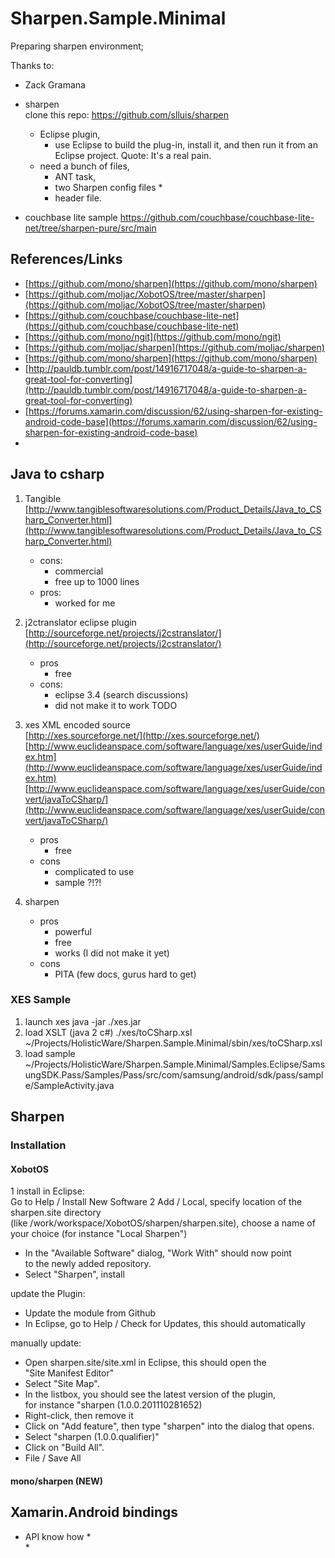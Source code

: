 # Sharpen.Sample.Minimal

Preparing sharpen environment;

Thanks to:

*	Zack Gramana


*	sharpen		
	clone this repo: https://github.com/slluis/sharpen
	*	Eclipse plugin, 
		*	use Eclipse to build the plug-in, install it, and then run it from an Eclipse project. 
			Quote: It's a real pain.
	*	need a bunch of files, 
		*	ANT task, 
		*	two Sharpen config files
			*	
		*	header file. 
*	couchbase lite sample
	https://github.com/couchbase/couchbase-lite-net/tree/sharpen-pure/src/main

	
## References/Links

*	[https://github.com/mono/sharpen](https://github.com/mono/sharpen)
*	[https://github.com/moljac/XobotOS/tree/master/sharpen](https://github.com/moljac/XobotOS/tree/master/sharpen)	
*	[https://github.com/couchbase/couchbase-lite-net](https://github.com/couchbase/couchbase-lite-net)
*	[https://github.com/mono/ngit](https://github.com/mono/ngit)
*	[https://github.com/moljac/sharpen](https://github.com/moljac/sharpen)
*	[https://github.com/mono/sharpen](https://github.com/mono/sharpen)
*	[http://pauldb.tumblr.com/post/14916717048/a-guide-to-sharpen-a-great-tool-for-converting](http://pauldb.tumblr.com/post/14916717048/a-guide-to-sharpen-a-great-tool-for-converting)
*	[https://forums.xamarin.com/discussion/62/using-sharpen-for-existing-android-code-base](https://forums.xamarin.com/discussion/62/using-sharpen-for-existing-android-code-base)
*	[]()



## Java to csharp

1.	Tangible		
	[http://www.tangiblesoftwaresolutions.com/Product_Details/Java_to_CSharp_Converter.html](http://www.tangiblesoftwaresolutions.com/Product_Details/Java_to_CSharp_Converter.html)		
	*	cons:
		*	commercial
		*	free up to 1000 lines
	*	pros:
		* worked for me
2.	j2ctranslator eclipse plugin
	[http://sourceforge.net/projects/j2cstranslator/](http://sourceforge.net/projects/j2cstranslator/)		
	*	pros
		* free
	*	cons:
		*	eclipse 3.4 (search discussions)
		*	did not make it to work TODO
3.	xes XML encoded source			
	[http://xes.sourceforge.net/](http://xes.sourceforge.net/)
	[http://www.euclideanspace.com/software/language/xes/userGuide/index.htm](http://www.euclideanspace.com/software/language/xes/userGuide/index.htm)
	[http://www.euclideanspace.com/software/language/xes/userGuide/convert/javaToCSharp/](http://www.euclideanspace.com/software/language/xes/userGuide/convert/javaToCSharp/)
	*	pros
		*	free
	*	cons
		*	complicated to use
		*	sample ?!?!

4.	sharpen
	*	pros
		*	powerful
		*	free
		*	works (I did not make it yet)
	*	cons
		*	PITA (few docs, gurus hard to get)
		
		
### XES Sample

1.	launch xes
	java -jar ./xes.jar 
3.	load XSLT (java 2 c#)
	./xes/toCSharp.xsl
	~/Projects/HolisticWare/Sharpen.Sample.Minimal/sbin/xes/toCSharp.xsl	
2.	load sample
	~/Projects/HolisticWare/Sharpen.Sample.Minimal/Samples.Eclipse/SamsungSDK.Pass/Samples/Pass/src/com/samsung/android/sdk/pass/sample/SampleActivity.java


## Sharpen 

### Installation

#### XobotOS 

1	install in Eclipse:			
	Go to Help / Install New Software
2	Add / Local, specify location of the sharpen.site directory		
	(like /work/workspace/XobotOS/sharpen/sharpen.site), choose a
	name of your choice (for instance "Local Sharpen")
*	In the "Available Software" dialog, "Work With" should now point	
	to the newly added repository.
*	Select "Sharpen", install

update the Plugin:


*	Update the module from Github
*	In Eclipse, go to Help / Check for Updates,
	this should automatically
  
 manually update:
 
* 	Open sharpen.site/site.xml in Eclipse, this should open the			
	"Site Manifest Editor"
*	Select "Site Map".
*	In the listbox, you should see the latest version of the plugin,	
	for instance "sharpen (1.0.0.201110281652)
* 	Right-click, then remove it
* 	Click on "Add feature", then type "sharpen" into the dialog that
	opens.
*	Select "sharpen (1.0.0.qualifier)"
* 	Click on "Build All".
*	File / Save All  

#### mono/sharpen (NEW)


		
		
	
## Xamarin.Android bindings

*	API know how
	*	
	*

	